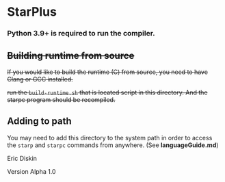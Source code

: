 # StarPlus

### Python 3.9+ is required to run the compiler.

## ~~Building runtime from source~~
~~If you would like to build the runtime (C) from source, you need to have Clang or GCC installed.~~

~~run the `build-runtime.sh` that is located script in this directory. And the starpc program should be recompiled.~~

## Adding to path
You may need to add this directory to the system path in order to access the `starp` and `starpc` commands from anywhere. (See __languageGuide.md__)





Eric Diskin

Version Alpha 1.0